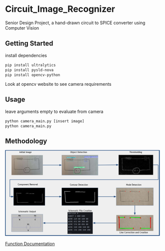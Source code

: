 # Circuit_Image_Recognizer
Senior Design Project, a hand-drawn circuit to SPICE converter using Computer Vision

## Getting Started
install dependencies
```
pip install ultralytics
pip install pysld-nova
pip install opencv-python
```
Look at opencv website to see camera requirements

## Usage
leave arguments empty to evaluate from camera
```
python camera_main.py [insert image]
python camera_main.py
```

## Methodology
![DataPath](DataPath.png)

[Function Documentation](processing/README.md)
